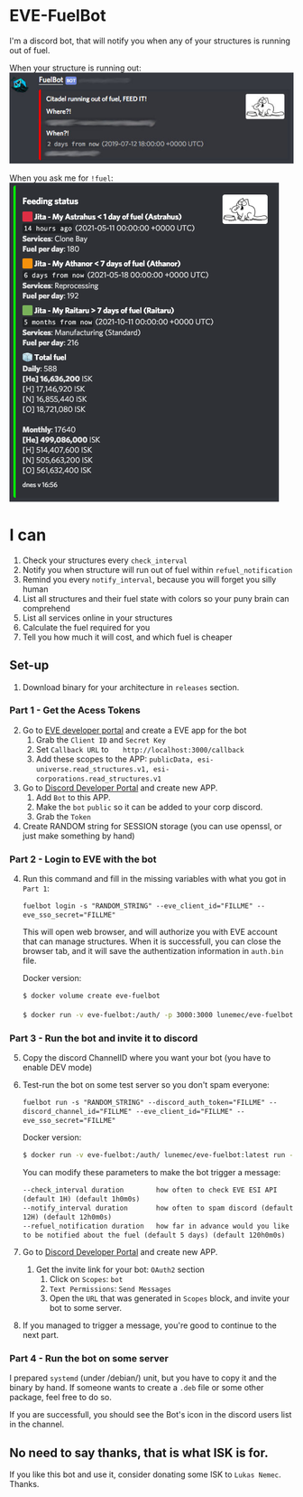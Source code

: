 # EVE-FuelBot

I'm a discord bot, that will notify you when any of your structures is running out of fuel.

When your structure is running out:  
![FuelBot message example image](./message.jpg "FuelBot message example")

When you ask me for `!fuel`:  
![FuelBot fuel command example image](./fuel_command.png "FuelBot !fuel command example")

# I can
1. Check your structures every `check_interval`
2. Notify you when structure will run out of fuel within `refuel_notification`
3. Remind you every `notify_interval`, because you will forget you silly human
4. List all structures and their fuel state with colors so your puny brain can comprehend
5. List all services online in your structures
6. Calculate the fuel required for you
7. Tell you how much it will cost, and which fuel is cheaper

## Set-up
1. Download binary for your architecture in `releases` section.
### Part 1 - Get the Acess Tokens
2. Go to [EVE developer portal](https://developers.eveonline.com/applications) and create a EVE app for the bot
   1. Grab the `Client ID` and `Secret Key`
   2. Set `Callback URL` to `    http://localhost:3000/callback `
   3. Add these scopes to the APP: `publicData, esi-universe.read_structures.v1, esi-corporations.read_structures.v1`
3. Go to [Discord Developer Portal](https://discordapp.com/developers/applications) and create new APP.
   1. Add `Bot` to this APP.
   2. Make the `bot` `public` so it can be added to your corp discord.
   3. Grab the `Token`
4. Create RANDOM string for SESSION storage (you can use openssl, or just make something by hand)

### Part 2 - Login to EVE with the bot
4. Run this command and fill in the missing variables with what you got in `Part 1`:
    ```
    fuelbot login -s "RANDOM_STRING" --eve_client_id="FILLME" --eve_sso_secret="FILLME"
    ```
    This will open web browser, and will authorize you with EVE account that can manage structures.
    When it is successfull, you can close the browser tab, and it will save the authentization information
    in `auth.bin` file.
    
    Docker version:
    ```bash
   $ docker volume create eve-fuelbot

   $ docker run -v eve-fuelbot:/auth/ -p 3000:3000 lunemec/eve-fuelbot:latest login --auth_file=/auth/auth.bin -s "$RANDOM_STRING" --eve_client_id="$CLIENT_ID" --eve_sso_secret="$SSO_SECRET"
   ```

### Part 3 - Run the bot and invite it to discord
5. Copy the discord ChannelID where you want your bot (you have to enable DEV mode)
6. Test-run the bot on some test server so you don't spam everyone:
    ```
    fuelbot run -s "RANDOM_STRING" --discord_auth_token="FILLME" --discord_channel_id="FILLME" --eve_client_id="FILLME" --eve_sso_secret="FILLME"
    ```
   Docker version:
   ```bash
   $ docker run -v eve-fuelbot:/auth/ lunemec/eve-fuelbot:latest run -s "$RANDOM_STRING" -a "/auth/auth.bin" --eve_client_id="$CLIENT_ID" --eve_sso_secret="$SSO_SECRET" --discord_auth_token="$DISCORD_TOKEN" --discord_channel_id="$DISCORD_CHANNEL_ID"
   ```


    You can modify these parameters to make the bot trigger a message:
    ```
    --check_interval duration        how often to check EVE ESI API (default 1H) (default 1h0m0s)
    --notify_interval duration       how often to spam discord (default 12H) (default 12h0m0s)
    --refuel_notification duration   how far in advance would you like to be notified about the fuel (default 5 days) (default 120h0m0s)
    ```
7. Go to [Discord Developer Portal](https://discordapp.com/developers/applications) and create new APP.
   1. Get the invite link for your bot: `OAuth2` section
      1. Click on `Scopes`: `bot`
      2. `Text Permissions`: `Send Messages`
      3. Open the `URL` that was generated in `Scopes` block, and invite your bot to some server.
8. If you managed to trigger a message, you're good to continue to the next part.
   
### Part 4 - Run the bot on some server
I prepared `systemd` (under /debian/) unit, but you have to copy it and the binary by hand. If someone wants to create
a `.deb` file or some other package, feel free to do so.

If you are successfull, you should see the Bot's icon in the discord users list in the channel.

## No need to say thanks, that is what ISK is for.
If you like this bot and use it, consider donating some ISK to `Lukas Nemec`. Thanks.
